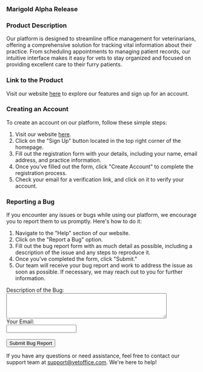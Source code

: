 ### Marigold Alpha Release

### Product Description
Our platform is designed to streamline office management for veterinarians, offering a comprehensive solution for tracking vital information about their practice. From scheduling appointments to managing patient records, our intuitive interface makes it easy for vets to stay organized and focused on providing excellent care to their furry patients.

### Link to the Product
Visit our website [here](https://www.vetoffice.com) to explore our features and sign up for an account.

### Creating an Account
To create an account on our platform, follow these simple steps:
1. Visit our website [here](https://www.vetoffice.com).
2. Click on the "Sign Up" button located in the top right corner of the homepage.
3. Fill out the registration form with your details, including your name, email address, and practice information.
4. Once you've filled out the form, click "Create Account" to complete the registration process.
5. Check your email for a verification link, and click on it to verify your account.

### Reporting a Bug
If you encounter any issues or bugs while using our platform, we encourage you to report them to us promptly. Here's how to do it:
1. Navigate to the "Help" section of our website.
2. Click on the "Report a Bug" option.
3. Fill out the bug report form with as much detail as possible, including a description of the issue and any steps to reproduce it.
4. Once you've completed the form, click "Submit."
5. Our team will receive your bug report and work to address the issue as soon as possible. If necessary, we may reach out to you for further information.

<form action="YOUR_FORM_ACTION_URL" method="post">
  <label for="bug-description">Description of the Bug:</label><br>
  <textarea id="bug-description" name="bug-description" rows="4" cols="50"></textarea><br>
  <label for="email">Your Email:</label><br>
  <input type="email" id="email" name="email"><br><br>
  <input type="submit" value="Submit Bug Report">
</form>

If you have any questions or need assistance, feel free to contact our support team at [support@vetoffice.com](mailto:support@vetoffice.com). We're here to help!



